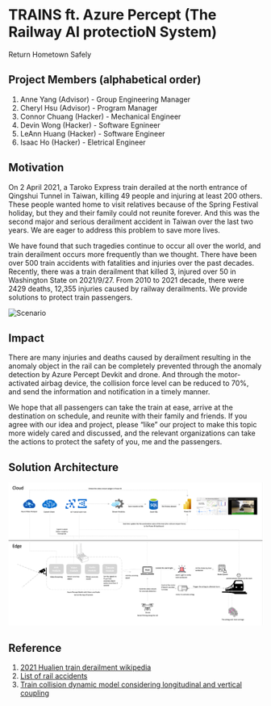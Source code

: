 # TRAINS ft. Azure Percept (The Railway AI protectioN System)
Return Hometown Safely

## Project Members (alphabetical order)

1. Anne Yang (Advisor) - Group Engineering Manager
2. Cheryl Hsu (Advisor) - Program Manager
3. Connor Chuang (Hacker) - Mechanical Engineer
4. Devin Wong (Hacker) - Software Egnineer
5. LeAnn Huang (Hacker) - Software Engineer
6. Isaac Ho (Hacker) - Eletrical Engineer


## Motivation
On 2 April 2021, a Taroko Express train derailed at the north entrance of Qingshui Tunnel in Taiwan, killing 49 people and injuring at least 200 others. These people wanted home to visit relatives because of the Spring Festival holiday, but they and their family could not reunite forever. And this was the second major and serious derailment accident in Taiwan over the last two years. We are eager to address this problem to save more lives. 

We have found that such tragedies continue to occur all over the world, and train derailment occurs more frequently than we thought. There have been over 500 train accidents with fatalities and injuries over the past decades. Recently, there was a train derailment that killed 3, injured over 50 in Washington State on 2021/9/27. From 2010 to 2021 decade, there were 2429 deaths, 12,355 injuries caused by railway derailments. We provide solutions to protect train passengers.

![Scenario](docs/images/scenario.png)

## Impact
There are many injuries and deaths caused by derailment resulting in the anomaly object in the rail can be completely prevented through the anomaly detection by Azure Percept Devkit and drone. And through the motor-activated airbag device, the collision force level can be reduced to 70%, and send the information and notification in a timely manner. 

We hope that all passengers can take the train at ease, arrive at the destination on schedule, and reunite with their family and friends. If you agree with our idea and project, please “like” our project to make this topic more widely cared and discussed, and the relevant organizations can take the actions to protect the safety of you, me and the passengers.


## Solution Architecture
![Solution Architecture](docs/images/solution-arch.png)


## Reference
1. [2021 Hualien train derailment wikipedia](https://en.wikipedia.org/wiki/2021_Hualien_train_derailment)
2. [List of rail accidents](https://en.m.wikipedia.org/wiki/List_of_rail_accidents_(2010–2019))
3. [Train collision dynamic model considering longitudinal and vertical coupling](https://journals.sagepub.com/doi/full/10.1177/1687814018823966)